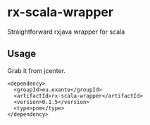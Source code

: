 # rx-scala-wrapper
Straightforward rxjava wrapper for scala

## Usage

Grab it from jcenter.

```
<dependency>
  <groupId>eu.exante</groupId>
  <artifactId>rx-scala-wrapper</artifactId>
  <version>0.1.5</version>
  <type>pom</type>
</dependency>
```
